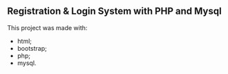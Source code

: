 ## Registration & Login System with PHP and Mysql

This project was made with:
- html;
- bootstrap;
- php;
- mysql.